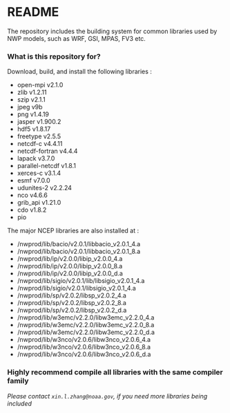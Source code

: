 # README #

The repository includes the building system for common libraries used by NWP models, such as WRF, GSI, MPAS, FV3 etc.

### What is this repository for? ###

Download, build, and install the following libraries :

* open-mpi v2.1.0
* zlib v1.2.11
* szip v2.1.1
* jpeg v9b
* png v1.4.19
* jasper v1.900.2 
* hdf5 v1.8.17
* freetype v2.5.5
* netcdf-c v4.4.11
* netcdf-fortran v4.4.4
* lapack v3.7.0
* parallel-netcdf v1.8.1
* xerces-c v3.1.4
* esmf v7.0.0
* udunites-2 v2.2.24
* nco v4.6.6
* grib_api v1.21.0
* cdo v1.8.2
* pio

The major NCEP libraries are also installed at :

* /nwprod/lib/bacio/v2.0.1/libbacio_v2.0.1_4.a
* /nwprod/lib/bacio/v2.0.1/libbacio_v2.0.1_8.a
* /nwprod/lib/ip/v2.0.0/libip_v2.0.0_4.a
* /nwprod/lib/ip/v2.0.0/libip_v2.0.0_8.a
* /nwprod/lib/ip/v2.0.0/libip_v2.0.0_d.a
* /nwprod/lib/sigio/v2.0.1/lib/libsigio_v2.0.1_4.a
* /nwprod/lib/sigio/v2.0.1/libsigio_v2.0.1_4.a
* /nwprod/lib/sp/v2.0.2/libsp_v2.0.2_4.a
* /nwprod/lib/sp/v2.0.2/libsp_v2.0.2_8.a
* /nwprod/lib/sp/v2.0.2/libsp_v2.0.2_d.a
* /nwprod/lib/w3emc/v2.2.0/libw3emc_v2.2.0_4.a
* /nwprod/lib/w3emc/v2.2.0/libw3emc_v2.2.0_8.a
* /nwprod/lib/w3emc/v2.2.0/libw3emc_v2.2.0_d.a
* /nwprod/lib/w3nco/v2.0.6/libw3nco_v2.0.6_4.a
* /nwprod/lib/w3nco/v2.0.6/libw3nco_v2.0.6_8.a
* /nwprod/lib/w3nco/v2.0.6/libw3nco_v2.0.6_d.a

   
### Highly recommend compile all libraries with the same compiler family ###

*Please contact `xin.l.zhang@noaa.gov`, if you need more libraries being included*
